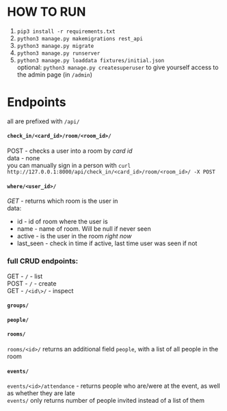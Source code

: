 # HOW TO RUN
1. `pip3 install -r requirements.txt`
1. `python3 manage.py makemigrations rest_api`
1. `python3 manage.py migrate`
1. `python3 manage.py runserver`
1. `python3 manage.py loaddata fixtures/initial.json`  
optional:
`python3 manage.py createsuperuser` to give yourself access to the admin page (in `/admin`)

# Endpoints
all are prefixed with `/api/`  
#### `check_in/<card_id>/room/<room_id>/`  
POST - checks a user into a room by _card id_  
data - none  
you can manually sign in a person with `curl http://127.0.0.1:8000/api/check_in/<card_id>/room/<room_id>/ -X POST`  
#### `where/<user_id>/`  
*GET* - returns which room is the user in  
data:  
* id - id of room where the user is  
* name - name of room. Will be null if never seen  
* active - is the user in the room _right now_  
* last_seen - check in time if active, last time user was seen if not  
### full CRUD endpoints:  
GET  - `/` - list  
POST - `/` - create  
GET  - `/<id\>/` - inspect  
####  `groups/`  
####  `people/`  
####  `rooms/`  
`rooms/<id>/` returns an additional field `people`, with a list of all people in the room  
####  `events/`  
`events/<id>/attendance` - returns people who are/were at the event, as well as whether they are late  
`events/` only returns number of people invited instead of a list of them